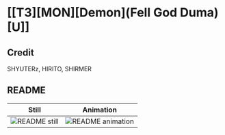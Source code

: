 # [\[T3\]\[MON\]\[Demon\]\(Fell God Duma\)\[U\]]

## Credit

SHYUTERz, HIRITO, SHIRMER
	
## README

| Still | Animation |
| :---: | :-------: |
| ![README still](./README_000.png) | ![README animation](./README.gif) |
